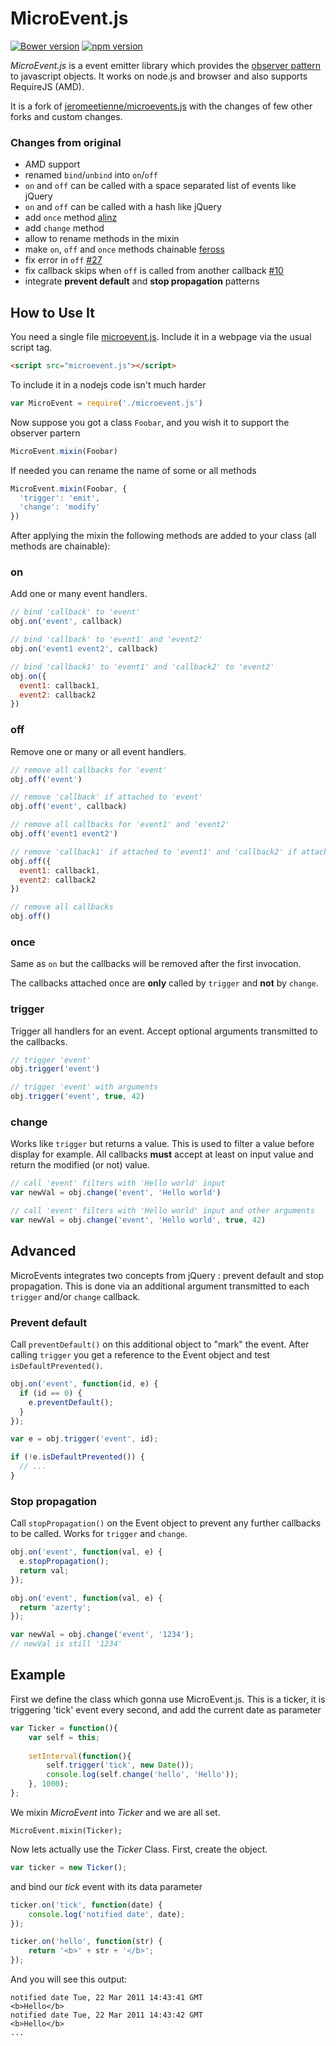 # MicroEvent.js

[![Bower version](https://badge.fury.io/bo/microevent-mistic100.svg)](http://badge.fury.io/bo/microevent-mistic100)
[![npm version](https://badge.fury.io/js/microevent-mistic100.svg)](http://badge.fury.io/js/microevent-mistic100)

_MicroEvent.js_ is a event emitter library which provides the [observer pattern](http://en.wikipedia.org/wiki/Observer_pattern) to javascript objects.
It works on node.js and browser and also supports RequireJS (AMD).

It is a fork of [jeromeetienne/microevents.js](https://github.com/jeromeetienne/microevent.js) with the changes of few other forks and custom changes.

### Changes from original

* AMD support
* renamed `bind`/`unbind` into `on`/`off`
* `on` and `off` can be called with a space separated list of events like jQuery
* `on` and `off` can be called with a hash like jQuery
* add `once` method [alinz](https://github.com/alinz/microevent.js/commit/a8293fe9571ea4e609d51ec906d627e64dfb8eba)
* add `change` method
* allow to rename methods in the mixin
* make `on`, `off` and `once` methods chainable [feross](https://github.com/PeerCDN/microevent.js/commit/617c9a26ed861b812c61eb836b22c0f313292a20)
* fix error in `off` [#27](https://github.com/jeromeetienne/microevent.js/pull/27)
* fix callback skips when `off` is called from another callback [#10](https://github.com/jeromeetienne/microevent.js/issues/10)
* integrate **prevent default** and **stop propagation** patterns

## How to Use It

You need a single file [microevent.js](https://github.com/mistic100/microevent.js/blob/master/microevent.js).
Include it in a webpage via the usual script tag.

```html
<script src="microevent.js"></script>
```

To include it in a nodejs code isn't much harder

```js
var MicroEvent = require('./microevent.js')
```

Now suppose you got a class `Foobar`, and you wish it to support the observer partern

```js
MicroEvent.mixin(Foobar)
```

If needed you can rename the name of some or all methods

```js
MicroEvent.mixin(Foobar, {
  'trigger': 'emit',
  'change': 'modify'
})
```

After applying the mixin the following methods are added to your class (all methods are chainable):

### on

Add one or many event handlers.

```js
// bind 'callback' to 'event'
obj.on('event', callback)

// bind 'callback' to 'event1' and 'event2'
obj.on('event1 event2', callback)

// bind 'callback1' to 'event1' and 'callback2' to 'event2'
obj.on({
  event1: callback1,
  event2: callback2
})
```

### off

Remove one or many or all event handlers.

```js
// remove all callbacks for 'event'
obj.off('event')

// remove 'callback' if attached to 'event'
obj.off('event', callback)

// remove all callbacks for 'event1' and 'event2'
obj.off('event1 event2')

// remove 'callback1' if attached to 'event1' and 'callback2' if attached to 'event2'
obj.off({
  event1: callback1,
  event2: callback2
})

// remove all callbacks
obj.off()
```

### once

Same as `on` but the callbacks will be removed after the first invocation.

The callbacks attached once are **only** called by `trigger` and **not** by `change`.

### trigger

Trigger all handlers for an event. Accept optional arguments transmitted to the callbacks.

```js
// trigger 'event'
obj.trigger('event')

// trigger 'event' with arguments
obj.trigger('event', true, 42)
```

### change

Works like `trigger` but returns a value. This is used to filter a value before display for example. All callbacks **must** accept at least on input value and return the modified (or not) value.

```js
// call 'event' filters with 'Hello world' input
var newVal = obj.change('event', 'Hello world')

// call 'event' filters with 'Hello world' input and other arguments
var newVal = obj.change('event', 'Hello world', true, 42)
```

## Advanced

MicroEvents integrates two concepts from jQuery : prevent default and stop propagation. This is done via an additional argument transmitted to each `trigger` and/or `change` callback.

### Prevent default

Call `preventDefault()` on this additional object to "mark" the event. After calling `trigger` you get a reference to the Event object and test `isDefaultPrevented()`.

```js
obj.on('event', function(id, e) {
  if (id == 0) {
    e.preventDefault();
  }
});

var e = obj.trigger('event', id);

if (!e.isDefaultPrevented()) {
  // ...
}
```

### Stop propagation

Call `stopPropagation()` on the Event object to prevent any further callbacks to be called. Works for `trigger` and `change`.

```js
obj.on('event', function(val, e) {
  e.stopPropagation();
  return val;
});

obj.on('event', function(val, e) {
  return 'azerty';
});

var newVal = obj.change('event', '1234');
// newVal is still '1234'
```

## Example

First we define the class which gonna use MicroEvent.js. This is a ticker, it is
triggering 'tick' event every second, and add the current date as parameter

```js
var Ticker = function(){
    var self = this;
    
    setInterval(function(){
        self.trigger('tick', new Date());
        console.log(self.change('hello', 'Hello'));
    }, 1000);
};
```

We mixin _MicroEvent_ into _Ticker_ and we are all set.

```
MicroEvent.mixin(Ticker);
```

Now lets actually use the _Ticker_ Class. First, create the object.

```js
var ticker = new Ticker();
```

and bind our _tick_ event with its data parameter

```js
ticker.on('tick', function(date) {
    console.log('notified date', date);
});

ticker.on('hello', function(str) {
    return '<b>' + str + '</b>';
});
```

And you will see this output:

```
notified date Tue, 22 Mar 2011 14:43:41 GMT
<b>Hello</b>
notified date Tue, 22 Mar 2011 14:43:42 GMT
<b>Hello</b>
...
```
